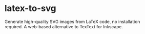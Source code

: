 # latex-to-svg
Generate high-quality SVG images from LaTeX code, no installation required. A web-based alternative to TexText for Inkscape.
